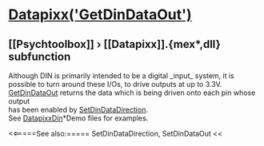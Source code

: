 # [Datapixx('GetDinDataOut')](Datapixx-GetDinDataOut) 
## [[Psychtoolbox]] &#8250; [[Datapixx]].{mex*,dll} subfunction


Although DIN is primarily intended to be a digital \_input\_ system, it is  
possible to turn around these I/Os, to drive outputs at up to 3.3V.  
[GetDinDataOut](GetDinDataOut) returns the data which is being driven onto each pin whose output  
has been enabled by [SetDinDataDirection](SetDinDataDirection).  
See [DatapixxDin](DatapixxDin)\*Demo files for examples.  
  


<<=====See also:=====
SetDinDataDirection, SetDinDataOut
<<